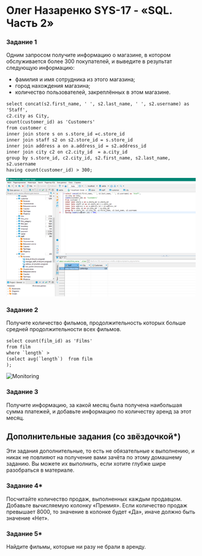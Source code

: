# Олег Назаренко SYS-17 - «SQL. Часть 2»

### Задание 1

Одним запросом получите информацию о магазине, в котором обслуживается более 300 покупателей, и выведите в результат следующую информацию: 
- фамилия и имя сотрудника из этого магазина;
- город нахождения магазина;
- количество пользователей, закреплённых в этом магазине.
```
select concat(s2.first_name, ' ', s2.last_name, ' ', s2.username) as 'Staff', 
c2.city as City, 
count(customer_id) as 'Customers'
from customer c
inner join store s on s.store_id =c.store_id
inner join staff s2 on s2.store_id = s.store_id
inner join address a on a.address_id = s2.address_id
inner join city c2 on c2.city_id  = a.city_id
group by s.store_id, c2.city_id, s2.first_name, s2.last_name, s2.username
having count(customer_id) > 300;
```
![Monitoring](https://github.com/olegnazarenko92/Nazarenko-db/blob/1ea5371bcc414828f1233ada14afdbf2386546cd/%D0%91%D0%B5%D0%B7%D1%8B%D0%BC%D1%8F%D0%BD%D0%BD%D1%8B%D0%B95.png)

### Задание 2

Получите количество фильмов, продолжительность которых больше средней продолжительности всех фильмов.
```
select count(film_id) as 'Films'
from film
where `length` > 
(select avg(`length`)  from film
);
```
![Monitoring]()
### Задание 3

Получите информацию, за какой месяц была получена наибольшая сумма платежей, и добавьте информацию по количеству аренд за этот месяц.


## Дополнительные задания (со звёздочкой*)
Эти задания дополнительные, то есть не обязательные к выполнению, и никак не повлияют на получение вами зачёта по этому домашнему заданию. Вы можете их выполнить, если хотите глубже шире разобраться в материале.

### Задание 4*

Посчитайте количество продаж, выполненных каждым продавцом. Добавьте вычисляемую колонку «Премия». Если количество продаж превышает 8000, то значение в колонке будет «Да», иначе должно быть значение «Нет».

### Задание 5*

Найдите фильмы, которые ни разу не брали в аренду.
